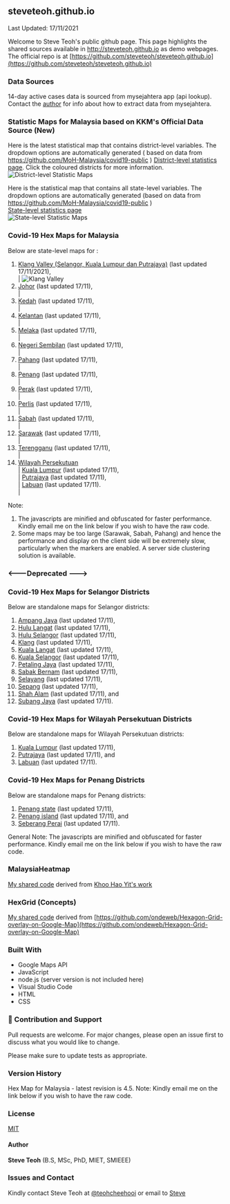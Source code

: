 ﻿## steveteoh.github.io
Last Updated: 17/11/2021

Welcome to Steve Teoh's public github page. This page highlights the shared sources available in http://steveteoh.github.io as demo webpages.
The official repo is at [https://github.com/steveteoh/steveteoh.github.io](https://github.com/steveteoh/steveteoh.github.io)

### Data Sources
14-day active cases data is sourced from mysejahtera app (api lookup). Contact the [author](mailto:chteoh@1utar.my?subject=Mysejahtera "Mysejahtera") for info about how to extract data from mysejahtera.

### Statistic Maps for Malaysia based on KKM's Official Data Source (New)
Here is the latest statistical map that contains district-level variables. The dropdown options are automatically generated ( based on data from https://github.com/MoH-Malaysia/covid19-public ) 
[District-level statistics page](https://steveteoh.github.io/Statistics/main2.html). Click the coloured districts for more information.
![District-level Statistic Maps](https://steveteoh.github.io/img/statistics2.png) 

Here is the statistical map that contains all state-level variables. The dropdown options are automatically generated (based on data from https://github.com/MoH-Malaysia/covid19-public )  
[State-level statistics page](https://steveteoh.github.io/Statistics/)     
![State-level Statistic Maps](https://steveteoh.github.io/img/statistics.png)

### Covid-19 Hex Maps for Malaysia
Below are state-level maps for : <br>
1. [Klang Valley (Selangor, Kuala Lumpur dan Putrajaya)](http://steveteoh.github.io/KlangValley/) (last updated 17/11/2021), <br> |  ![Klang Valley](https://steveteoh.github.io/img/klangvalley.jpg)
2. [Johor](http://steveteoh.github.io/Johor/) (last updated 17/11), <br>        |
3. [Kedah](https://steveteoh.github.io/Kedah/) (last updated 17/11), <br>  |
4. [Kelantan](https://steveteoh.github.io/Kelantan/) (last updated 17/11), <br>  |
5. [Melaka](http://steveteoh.github.io/Melaka/) (last updated 17/11), <br>  |
6. [Negeri Sembilan](http://steveteoh.github.io/NegeriSembilan/) (last updated 17/11), <br>  |
7. [Pahang](https://steveteoh.github.io/Pahang/) (last updated 17/11), <br>  |
8. [Penang](http://steveteoh.github.io/Penang/) (last updated 17/11), <br>  |
9. [Perak](https://steveteoh.github.io/Perak/) (last updated 17/11), <br>  |
10. [Perlis](https://steveteoh.github.io/Perlis/) (last updated 17/11), <br>  |
11. [Sabah](http://steveteoh.github.io/Sabah/) (last updated 17/11), <br>  |
12. [Sarawak](http://steveteoh.github.io/Sarawak/) (last updated 17/11), <br>  |
13. [Terengganu](https://steveteoh.github.io/Terengganu/) (last updated 17/11), <br>  |
14. [Wilayah Persekutuan](http://steveteoh.github.io/Wilayah/) <br>  |
    [Kuala Lumpur](http://steveteoh.github.io/KualaLumpur/) (last updated 17/11), <br>  |
    [Putrajaya](http://steveteoh.github.io/Putrajaya/) (last updated 17/11), <br>  |
    [Labuan](http://steveteoh.github.io/Labuan/) (last updated 17/11).<br>  | 
 
Note: 
1. The javascripts are minified and obfuscated for faster performance. Kindly email me on the link below if you wish to have the raw code. 
2. Some maps may be too large (Sarawak, Sabah, Pahang) and hence the performance and display on the client side will be extremely slow, particularly when the markers are enabled. 
   A server side clustering solution is available.

### <---Deprecated --->
### Covid-19 Hex Maps for Selangor Districts
Below are standalone maps for Selangor districts: <br>
1. [Ampang Jaya](http://steveteoh.github.io/Selangor/AmpangJaya/) (last updated 17/11), <br>
2. [Hulu Langat](http://steveteoh.github.io/Selangor/HuluLangat/) (last updated 17/11), <br>
3. [Hulu Selangor](http://steveteoh.github.io/Selangor/HuluSelangor/) (last updated 17/11), <br>
4. [Klang](http://steveteoh.github.io/Selangor/Klang/) (last updated 17/11), <br>
5. [Kuala Langat](http://steveteoh.github.io/Selangor/KualaLangat/) (last updated 17/11), <br>
6. [Kuala Selangor](http://steveteoh.github.io/Selangor/KualaSelangor/) (last updated 17/11), <br>
7. [Petaling Jaya](http://steveteoh.github.io/Selangor/PetalingJaya/) (last updated 17/11), <br>
8. [Sabak Bernam](http://steveteoh.github.io/Selangor/SabakBernam) (last updated 17/11), <br>
9. [Selayang](http://steveteoh.github.io/Selangor/Selayang/) (last updated 17/11), <br>
10. [Sepang](http://steveteoh.github.io/Selangor/Sepang/) (last updated 17/11), <br>
11. [Shah Alam](http://steveteoh.github.io/Selangor/ShahAlam/) (last updated 17/11), and  <br>
12. [Subang Jaya](http://steveteoh.github.io/Selangor/SubangJaya/) (last updated 17/11).<br>

### Covid-19 Hex Maps for Wilayah Persekutuan Districts
Below are standalone maps for Wilayah Persekutuan districts: <br>
1. [Kuala Lumpur](http://steveteoh.github.io/KualaLumpur) (last updated 17/11),<br>
2. [Putrajaya](http://steveteoh.github.io/Putrajaya) (last updated 17/11), and<br>
3. [Labuan](http://steveteoh.github.io/Labuan) (last updated 17/11).<br>

### Covid-19 Hex Maps for Penang Districts
Below are standalone maps for Penang districts: <br>
1. [Penang state](http://steveteoh.github.io/Penang/index.html) (last updated 17/11),  <br>
2. [Penang island](http://steveteoh.github.io/Penang/island.html) (last updated 17/11), and  <br>
3. [Seberang Perai](http://steveteoh.github.io/Penang/perai.html) (last updated 17/11). <br>

General Note: The javascripts are minified and obfuscated for faster performance. Kindly email me on the link below if you wish to have the raw code. 

### MalaysiaHeatmap
[My shared code](http://steveteoh.github.io/MalaysiaHeatMap) derived from [Khoo Hao Yit's work](https://github.com/KhooHaoYit/KhooHaoYit.github.io/tree/main/Covid19%20Malaysia%20Heatmap)

### HexGrid (Concepts)
[My shared code](http://steveteoh.github.io/HexGrid) derived from [https://github.com/ondeweb/Hexagon-Grid-overlay-on-Google-Map](https://github.com/ondeweb/Hexagon-Grid-overlay-on-Google-Map) 

### Built With

- Google Maps API
- JavaScript
- node.js (server version is not included here)
- Visual Studio Code
- HTML
- CSS

### 🤝 Contribution and Support
Pull requests are welcome. For major changes, please open an issue first to discuss what you would like to change.

Please make sure to update tests as appropriate.

### Version History
Hex Map for Malaysia - latest revision is 4.5.
Note: Kindly email me on the link below if you wish to have the raw code. 

### License
[MIT](https://steveteoh.github.io/LICENSE)

#### Author
**Steve Teoh** (B.S, MSc, PhD, MIET, SMIEEE)

### Issues and Contact
Kindly contact Steve Teoh at [@teohcheehooi](https://twitter.com/teohcheehooi) or email to [Steve](mailto:chteoh@1utar.my?subject=Map "Map")
